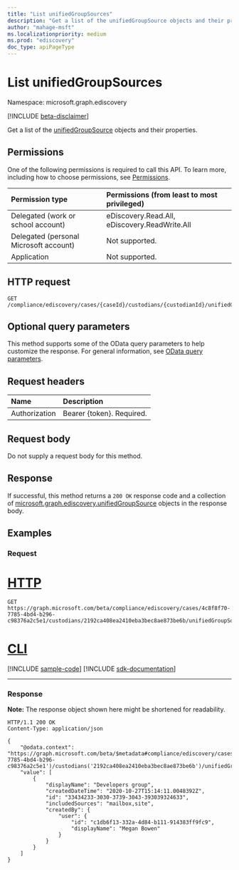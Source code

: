 ```yaml
---
title: "List unifiedGroupSources"
description: "Get a list of the unifiedGroupSource objects and their properties."
author: "mahage-msft"
ms.localizationpriority: medium
ms.prod: "ediscovery"
doc_type: apiPageType
---
```


# List unifiedGroupSources

Namespace: microsoft.graph.ediscovery

[!INCLUDE [beta-disclaimer](../../includes/beta-disclaimer.md)]

Get a list of the [unifiedGroupSource](../resources/ediscovery-unifiedgroupsource.md) objects and their properties.

## Permissions

One of the following permissions is required to call this API. To learn more, including how to choose permissions, see [Permissions](/graph/permissions-reference).

|Permission type|Permissions (from least to most privileged)|
|:---|:---|
|Delegated (work or school account)|eDiscovery.Read.All, eDiscovery.ReadWrite.All|
|Delegated (personal Microsoft account)|Not supported.|
|Application|Not supported.|

## HTTP request

<!-- {
  "blockType": "ignored"
}
-->

``` http
GET /compliance/ediscovery/cases/{caseId}/custodians/{custodianId}/unifiedGroupSources
```

## Optional query parameters

This method supports some of the OData query parameters to help customize the response. For general information, see [OData query parameters](/graph/query-parameters).

## Request headers

|Name|Description|
|:---|:---|
|Authorization|Bearer {token}. Required.|

## Request body

Do not supply a request body for this method.

## Response

If successful, this method returns a `200 OK` response code and a collection of [microsoft.graph.ediscovery.unifiedGroupSource](../resources/ediscovery-unifiedgroupsource.md) objects in the response body.

## Examples

### Request


# [HTTP](#tab/http)
<!-- {
  "blockType": "request",
  "name": "get_unifiedgroupsource_1"
}
-->

``` http
GET https://graph.microsoft.com/beta/compliance/ediscovery/cases/4c8f8f70-7785-4bd4-b296-c98376a2c5e1/custodians/2192ca408ea2410eba3bec8ae873be6b/unifiedGroupSources
```

# [CLI](#tab/cli)
[!INCLUDE [sample-code](../includes/snippets/cli/get-unifiedgroupsource-1-cli-snippets.md)]
[!INCLUDE [sdk-documentation](../includes/snippets/snippets-sdk-documentation-link.md)]

---

### Response

**Note:** The response object shown here might be shortened for readability.
<!-- {
  "blockType": "response",
  "truncated": true,
  "@odata.type": "Collection(microsoft.graph.ediscovery.unifiedGroupSource)"
}
-->

``` http
HTTP/1.1 200 OK
Content-Type: application/json

{
    "@odata.context": "https://graph.microsoft.com/beta/$metadata#compliance/ediscovery/cases('4c8f8f70-7785-4bd4-b296-c98376a2c5e1')/custodians('2192ca408ea2410eba3bec8ae873be6b')/unifiedGroupSources",
    "value": [
        {
            "displayName": "Developers group",
            "createdDateTime": "2020-10-27T15:14:11.0048392Z",
            "id": "33434233-3030-3739-3043-393039324633",
            "includedSources": "mailbox,site",
            "createdBy": {
                "user": {
                    "id": "c1db6f13-332a-4d84-b111-914383ff9fc9",
                    "displayName": "Megan Bowen"
                }
            }
        }
    ]
}
```
